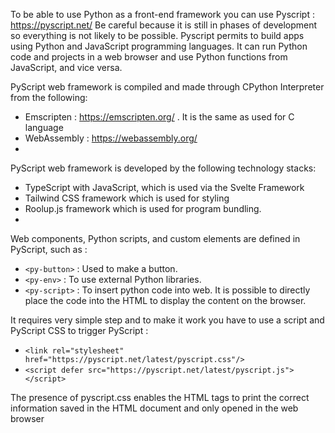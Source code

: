 To be able to use Python as a front-end framework you can use Pyscript : https://pyscript.net/
Be careful because it is still in phases of development so everything is not likely to be possible.
Pyscript permits to build apps using Python and JavaScript programming languages. It can run Python code and projects in a web browser and use Python functions from JavaScript, and vice versa.

PyScript web framework is compiled and made through CPython Interpreter from the following:
-	Emscripten : https://emscripten.org/ . It is the same as used for C language
-	WebAssembly : https://webassembly.org/
-	
PyScript web framework is developed by the following technology stacks:
-	TypeScript with JavaScript, which is used via the Svelte Framework
-	Tailwind CSS framework which is used for styling
-	Roolup.js framework which is used for program bundling.
-	
Web components, Python scripts, and custom elements are defined in PyScript, such as :
-	`<py-button>` : Used to make a button.
-	`<py-env>` : To use external Python libraries.
-	`<py-script>` : To insert python code into web.
It is possible to directly place the code into the HTML to display the content on the browser.

It requires very simple step and to make it work you have to use a script and PyScript CSS to trigger PyScript : 
- `<link rel="stylesheet" href="https://pyscript.net/latest/pyscript.css"/>`
- `<script defer src="https://pyscript.net/latest/pyscript.js"></script>`

The presence of pyscript.css enables the HTML tags to print the correct information saved in the HTML document and only opened in the web browser
